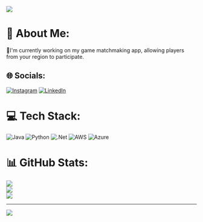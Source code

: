 ![](https://i.imgur.com/YPQc9ad.gif)

# 💫 About Me:
🔭I'm currently working on my game matchmaking app, allowing players from your region to participate.


## 🌐 Socials:
[![Instagram](https://img.shields.io/badge/Instagram-%23E4405F.svg?logo=Instagram&logoColor=white)](https://instagram.com/vinicius.barros3012) [![LinkedIn](https://img.shields.io/badge/LinkedIn-%230077B5.svg?logo=linkedin&logoColor=white)](https://linkedin.com/in/viníciusbarros3012/?trk=public-profile-join-page) 

# 💻 Tech Stack:
![Java](https://img.shields.io/badge/java-%23ED8B00.svg?style=flat&logo=openjdk&logoColor=white) ![Python](https://img.shields.io/badge/python-3670A0?style=flat&logo=python&logoColor=ffdd54) ![.Net](https://img.shields.io/badge/.NET-5C2D91?style=flat&logo=.net&logoColor=white) ![AWS](https://img.shields.io/badge/AWS-%23FF9900.svg?style=flat&logo=amazon-aws&logoColor=white) ![Azure](https://img.shields.io/badge/azure-%230072C6.svg?style=flat&logo=microsoftazure&logoColor=white)
# 📊 GitHub Stats:
![](https://github-readme-stats.vercel.app/api?username=AKTvinicius&theme=github_dark&hide_border=true&include_all_commits=false&count_private=true)<br/>
![](https://github-readme-streak-stats.herokuapp.com/?user=AKTvinicius&theme=github_dark&hide_border=true)<br/>
![](https://github-readme-stats.vercel.app/api/top-langs/?username=AKTvinicius&theme=github_dark&hide_border=true&include_all_commits=false&count_private=true&layout=compact)

---
[![](https://visitcount.itsvg.in/api?id=AKTvinicius&icon=5&color=12)](https://visitcount.itsvg.in)

<!-- Proudly created with GPRM ( https://gprm.itsvg.in ) -->
